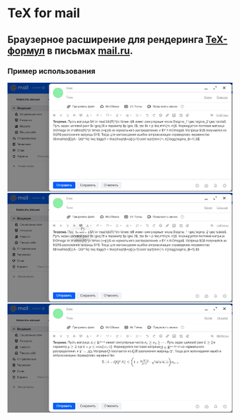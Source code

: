 # TeX for mail
## Браузерное расширение для рендеринга [TeX-формул](https://en.wikibooks.org/wiki/LaTeX/Mathematics) в письмах [mail.ru](https://mail.ru/).


### Пример использования
![Alt text](images/example_0_0.png)
![Alt text](images/example_0_1.png)
![Alt text](images/example_0_2.png)
